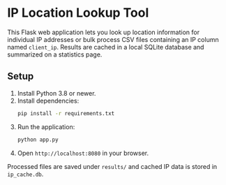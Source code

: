 # IP Location Lookup Tool

This Flask web application lets you look up location information for individual IP addresses or bulk process CSV files containing an IP column named `client_ip`. Results are cached in a local SQLite database and summarized on a statistics page.

## Setup

1. Install Python 3.8 or newer.
2. Install dependencies:
   ```bash
   pip install -r requirements.txt
   ```
3. Run the application:
   ```bash
   python app.py
   ```
4. Open `http://localhost:8080` in your browser.

Processed files are saved under `results/` and cached IP data is stored in `ip_cache.db`.
